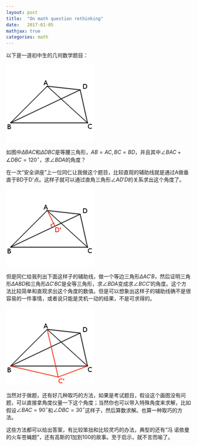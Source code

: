 ```yaml
---
layout: post
title:  "On math question rethinking"
date:   2017-01-05
mathjax: true
categories: math
---
```


以下是一道初中生的几何数学题目：

![geometry](/media/image/ex0.png)

如图中$\Delta BAC$和$\Delta DBC$是等腰三角形，$AB=AC, BC=BD$，并且其中$\angle BAC + \angle DBC=120^{\circ}$，求$\angle BDA$的角度？

在一次“安全讲座”上一位同仁让我做这个题目，比较直观的辅助线就是通过A做垂直于BD于D'点。这样子就可以通过直角三角形$\angle AD'D$的关系求出这个角度了。

![geometry1](/media/image/ex1.png)

但是同仁给我列出下面这样子的辅助线，做一个等边三角形$\Delta AC'B$，然后证明三角形$\Delta ABD$和三角形$\Delta C'BC$是全等三角形，求$\angle BDA$变成求$\angle BCC'$的角度。这个方法比较简单和直观求出这个角度的数值。但是可以想象出这样子的辅助线确不是很容易的一件事情，或者说只能是灵机一动的结果，不是可求得的。

![geometry1](/media/image/ex2.png)

当然对于做题，还有好几种取巧的方法，如果是考试题目，假设这个画图没有问题，可以直接拿角度仪量一下这个角度；当然你也可以带入特殊角度来求解，比如假设$\angle BAC = 90^{\circ}$和$\angle DBC = 30^{\circ}$这样子，然后算数求解。也算一种取巧的方法。

这些方法都可以给出答案，有比较笨拙和比较灵巧的办法，典型的还有“冯 诺依曼的火车苍蝇题”，还有高斯的1加到100的故事。至于启示，就不言而喻了。
